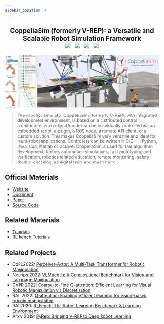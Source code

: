 ```yaml
---
sidebar_position: 4
---
```


<h2 align="center">
  <b>CoppeliaSim (formerly V-REP): a Versatile and Scalable Robot Simulation Framework</b>

<div align="center">
    <a href="https://www.coppeliarobotics.com/" target="_blank"><img src="https://img.shields.io/badge/Website-CoppeliaSim-red"></img></a>
    &nbsp;
    <a href="https://www.coppeliarobotics.com/helpFiles/index.html" target="_blank"><img src="https://img.shields.io/badge/Doc-CoppeliaSim-blue"></img></a>
    &nbsp;
    <a href="https://ieeexplore.ieee.org/document/6696520" target="_blank"><img src="https://img.shields.io/badge/Paper-IEEE-green"></img></a>
    &nbsp;
    <a href="https://github.com/CoppeliaRobotics/CoppeliaSimLib" target="_blank"><img src="https://img.shields.io/badge/Source-Code-purple"></img></a>
</div>
</h2>

![CoppeliaSim](imgs/CoppeliaSim.jpg)
> The robotics simulator CoppeliaSim (formerly V-REP), with integrated development environment, is based on a distributed control architecture: each object/model can be individually controlled via an embedded script, a plugin, a ROS node, a remote API client, or a custom solution. This makes CoppeliaSim very versatile and ideal for multi-robot applications. Controllers can be written in C/C++, Python, Java, Lua, Matlab or Octave. CoppeliaSim is used for fast algorithm development, factory automation simulations, fast prototyping and verification, robotics related education, remote monitoring, safety double-checking, as digital twin, and much more.

## Official Materials
- [Website](https://www.coppeliarobotics.com/)
- [Document](https://www.coppeliarobotics.com/helpFiles/index.html)
- [Paper](https://ieeexplore.ieee.org/document/6696520)
- [Source Code](https://github.com/CoppeliaRobotics/CoppeliaSimLib)

## Related Materials
- [Tutorials](https://www.coppeliarobotics.com/helpFiles/en/tutorials.htm)
- [RL bench Tutorials](https://github.com/stepjam/RLBench/blob/master/tutorials/simple_task.md)

## Related Projects
- CoRL2022: [Perceiver-Actor: A Multi-Task Transformer for Robotic Manipulation](https://peract.github.io/)
- Neurips 2022: [VLMbench:  A Compositional Benchmark for Vision-and-Language Manipulation](https://sites.google.com/ucsc.edu/vlmbench/home)
- CVPR 2022: [Coarse-to-Fine Q-attention: Efficient Learning for Visual Robotic Manipulation via Discretisation](https://sites.google.com/view/c2f-q-attention)
- RAL 2022: [Q-attention: Enabling efficient learning for vision-based robotic manipulation](https://sites.google.com/view/q-attention)
- RAL2020: [RLBench: The Robot Learning Benchmark & Learning Environment](https://sites.google.com/view/rlbench)
- Arxiv 2019: [PyRep: Bringing V-REP to Deep Robot Learning](https://github.com/stepjam/PyRep)